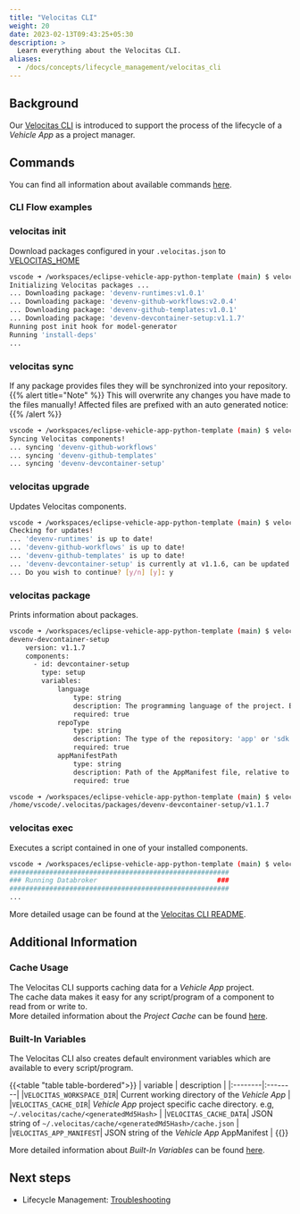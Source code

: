 ```yaml
---
title: "Velocitas CLI"
weight: 20
date: 2023-02-13T09:43:25+05:30
description: >
  Learn everything about the Velocitas CLI.
aliases:
  - /docs/concepts/lifecycle_management/velocitas_cli
---
```


## Background

Our [Velocitas CLI](https://github.com/eclipse-velocitas/cli) is introduced to support the process of the lifecycle of a _Vehicle App_ as a project manager.

## Commands

You can find all information about available commands [here](https://github.com/eclipse-velocitas/cli/blob/main/README.md#commands).

### CLI Flow examples

### velocitas init

Download packages configured in your `.velocitas.json` to [VELOCITAS_HOME](https://github.com/eclipse-velocitas/cli/blob/main/README.md#changing-default-velocitas_home-directory)

```bash
vscode ➜ /workspaces/eclipse-vehicle-app-python-template (main) $ velocitas init
Initializing Velocitas packages ...
... Downloading package: 'devenv-runtimes:v1.0.1'
... Downloading package: 'devenv-github-workflows:v2.0.4'
... Downloading package: 'devenv-github-templates:v1.0.1'
... Downloading package: 'devenv-devcontainer-setup:v1.1.7'
Running post init hook for model-generator
Running 'install-deps'
...
```

### velocitas sync

If any package provides files they will be synchronized into your repository.
{{% alert title="Note" %}}
This will overwrite any changes you have made to the files manually! Affected files are prefixed with an auto generated notice:
{{% /alert %}}

```bash
vscode ➜ /workspaces/eclipse-vehicle-app-python-template (main) $ velocitas sync
Syncing Velocitas components!
... syncing 'devenv-github-workflows'
... syncing 'devenv-github-templates'
... syncing 'devenv-devcontainer-setup'
```

### velocitas upgrade

Updates Velocitas components.

```bash
vscode ➜ /workspaces/eclipse-vehicle-app-python-template (main) $ velocitas upgrade --dry-run
Checking for updates!
... 'devenv-runtimes' is up to date!
... 'devenv-github-workflows' is up to date!
... 'devenv-github-templates' is up to date!
... 'devenv-devcontainer-setup' is currently at v1.1.6, can be updated to v1.1.7
... Do you wish to continue? [y/n] [y]: y
```

### velocitas package

Prints information about packages.

```bash
vscode ➜ /workspaces/eclipse-vehicle-app-python-template (main) $ velocitas package devenv-devcontainer-setup
devenv-devcontainer-setup
    version: v1.1.7
    components:
      - id: devcontainer-setup
        type: setup
        variables:
            language
                type: string
                description: The programming language of the project. Either 'python' or 'cpp'
                required: true
            repoType
                type: string
                description: The type of the repository: 'app' or 'sdk'
                required: true
            appManifestPath
                type: string
                description: Path of the AppManifest file, relative to the .velocitas.json
                required: true
```

```bash
vscode ➜ /workspaces/eclipse-vehicle-app-python-template (main) $ velocitas package devenv-devcontainer-setup -p
/home/vscode/.velocitas/packages/devenv-devcontainer-setup/v1.1.7
```

### velocitas exec

Executes a script contained in one of your installed components.

```bash
vscode ➜ /workspaces/eclipse-vehicle-app-python-template (main) $ velocitas exec runtime-local run-vehicledatabroker
#######################################################
### Running Databroker                              ###
#######################################################
...
```

More detailed usage can be found at the [Velocitas CLI README](https://github.com/eclipse-velocitas/cli/blob/main/README.md).

## Additional Information

### Cache Usage

The Velocitas CLI supports caching data for a _Vehicle App_ project.
<br/>
The cache data makes it easy for any script/program of a component to read from or write to.
<br/>
More detailed information about the _Project Cache_ can be found [here](https://github.com/eclipse-velocitas/cli/blob/main/docs/features/PROJECT-CACHE.md).

### Built-In Variables

The Velocitas CLI also creates default environment variables which are available to every script/program.

{{<table "table table-bordered">}}
| variable | description |
|:--------|:--------|
|`VELOCITAS_WORKSPACE_DIR`| Current working directory of the _Vehicle App_ |
|`VELOCITAS_CACHE_DIR`| _Vehicle App_ project specific cache directory. e.g, `~/.velocitas/cache/<generatedMd5Hash>` |
|`VELOCITAS_CACHE_DATA`| JSON string of `~/.velocitas/cache/<generatedMd5Hash>/cache.json` |
|`VELOCITAS_APP_MANIFEST`| JSON string of the _Vehicle App_ AppManifest |
{{</table>}}

More detailed information about _Built-In Variables_ can be found [here](https://github.com/eclipse-velocitas/cli/blob/main/docs/features/VARIABLES.md).

## Next steps

* Lifecycle Management: [Troubleshooting](/docs/concepts/lifecycle_management/troubleshooting/)
